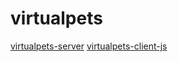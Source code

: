 # virtualpets


[virtualpets-server](https://github.com/urvanov-ru/virtualpets-server)
[virtualpets-client-js](https://github.com/urvanov-ru/virtualpets-client-js)
